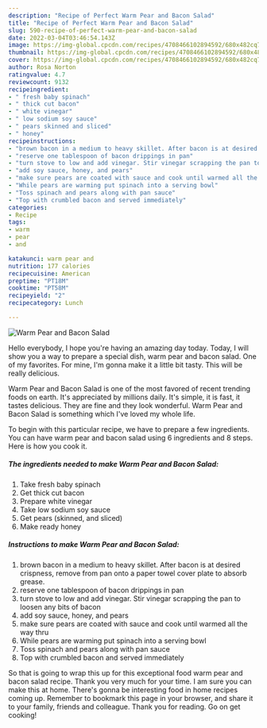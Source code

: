 ```yaml
---
description: "Recipe of Perfect Warm Pear and Bacon Salad"
title: "Recipe of Perfect Warm Pear and Bacon Salad"
slug: 590-recipe-of-perfect-warm-pear-and-bacon-salad
date: 2022-03-04T03:46:54.143Z
image: https://img-global.cpcdn.com/recipes/4708466102894592/680x482cq70/warm-pear-and-bacon-salad-recipe-main-photo.jpg
thumbnail: https://img-global.cpcdn.com/recipes/4708466102894592/680x482cq70/warm-pear-and-bacon-salad-recipe-main-photo.jpg
cover: https://img-global.cpcdn.com/recipes/4708466102894592/680x482cq70/warm-pear-and-bacon-salad-recipe-main-photo.jpg
author: Rosa Norton
ratingvalue: 4.7
reviewcount: 9132
recipeingredient:
- " fresh baby spinach"
- " thick cut bacon"
- " white vinegar"
- " low sodium soy sauce"
- " pears skinned and sliced"
- " honey"
recipeinstructions:
- "brown bacon in a medium to heavy skillet. After bacon is at desired crispness, remove from pan onto a paper towel cover plate to absorb grease."
- "reserve one tablespoon of bacon drippings in pan"
- "turn stove to low and add vinegar. Stir vinegar scrapping the pan to loosen any bits of bacon"
- "add soy sauce, honey, and pears"
- "make sure pears are coated with sauce and cook until warmed all the way thru"
- "While pears are warming put spinach into a serving bowl"
- "Toss spinach and pears along with pan sauce"
- "Top with crumbled bacon and served immediately"
categories:
- Recipe
tags:
- warm
- pear
- and

katakunci: warm pear and 
nutrition: 177 calories
recipecuisine: American
preptime: "PT18M"
cooktime: "PT58M"
recipeyield: "2"
recipecategory: Lunch

---
```



![Warm Pear and Bacon Salad](https://img-global.cpcdn.com/recipes/4708466102894592/680x482cq70/warm-pear-and-bacon-salad-recipe-main-photo.jpg)

Hello everybody, I hope you're having an amazing day today. Today, I will show you a way to prepare a special dish, warm pear and bacon salad. One of my favorites. For mine, I'm gonna make it a little bit tasty. This will be really delicious.

Warm Pear and Bacon Salad is one of the most favored of recent trending foods on earth. It's appreciated by millions daily. It's simple, it is fast, it tastes delicious. They are fine and they look wonderful. Warm Pear and Bacon Salad is something which I've loved my whole life.




To begin with this particular recipe, we have to prepare a few ingredients. You can have warm pear and bacon salad using 6 ingredients and 8 steps. Here is how you cook it.

<!--inarticleads1-->

##### The ingredients needed to make Warm Pear and Bacon Salad:

1. Take  fresh baby spinach
1. Get  thick cut bacon
1. Prepare  white vinegar
1. Take  low sodium soy sauce
1. Get  pears (skinned, and sliced)
1. Make ready  honey




<!--inarticleads2-->

##### Instructions to make Warm Pear and Bacon Salad:

1. brown bacon in a medium to heavy skillet. After bacon is at desired crispness, remove from pan onto a paper towel cover plate to absorb grease.
1. reserve one tablespoon of bacon drippings in pan
1. turn stove to low and add vinegar. Stir vinegar scrapping the pan to loosen any bits of bacon
1. add soy sauce, honey, and pears
1. make sure pears are coated with sauce and cook until warmed all the way thru
1. While pears are warming put spinach into a serving bowl
1. Toss spinach and pears along with pan sauce
1. Top with crumbled bacon and served immediately




So that is going to wrap this up for this exceptional food warm pear and bacon salad recipe. Thank you very much for your time. I am sure you can make this at home. There's gonna be interesting food in home recipes coming up. Remember to bookmark this page in your browser, and share it to your family, friends and colleague. Thank you for reading. Go on get cooking!
